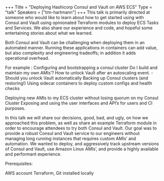 +++
Title = "Deploying Hashicorp Consul and Vault on AWS ECS"
Type = "talk"
Speakers = ["tim-hartmann"]
+++
This talk is primarily directed at someone who would like to learn about how to get started using with Consul and Vault using opinionated Terraform modules to deploy ECS Tasks and Services. We also share our experience and code, and hopeful some entertaining stories about what we learned.

Both Consul and Vault can be challenging when deploying them in an automated manner. Running these applications in containers can add value, but also complexity and engineering tradeoffs; in addition it adds operational overhead.

For example : Configuring and bootstrapping a consul cluster Do I build and maintain my own AMIs’? How to unlock Vault after an autoscaling event. - Should you unlock Vault automatically Backing up Consul clusters (and restoring!) Using sidecar containers to deploy custom configs and health checks

Deploying new AMIs to my ECS cluster without losing quorum on my Consul Cluster Exposing and using the user interfaces and API’s for users and CI purposes.

In this talk we will share our decisions, good, bad, and ugly, on how we approached this problem, as well as share an example Terraform module in order to encourage attendees to try both Consul and Vault. Our goal was to provide a robust Consul and Vault service to our engineers without managing long running instances that requires custom AMIs’ and automation. We wanted to deploy, and aggressively track upstream versions of Consul and Vault, use Amazon Linux AMIs’, and provide a highly available and performant experience.

Prerequisites:

AWS account Terraform, Git installed locally

